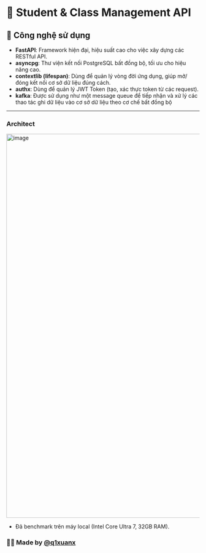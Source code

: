 ﻿# 📘 Student & Class Management API

## 🚀 Công nghệ sử dụng

- **FastAPI**: Framework hiện đại, hiệu suất cao cho việc xây dựng các RESTful API.
- **asyncpg**: Thư viện kết nối PostgreSQL bất đồng bộ, tối ưu cho hiệu năng cao.
- **contextlib (lifespan)**: Dùng để quản lý vòng đời ứng dụng, giúp mở/đóng kết nối cơ sở dữ liệu đúng cách.
- **authx**: Dùng để quản lý JWT Token (tạo, xác thực token từ các request).
- **kafka**: Được sử dụng như một message queue để tiếp nhận và xử lý các thao tác ghi dữ liệu vào cơ sở dữ liệu theo cơ chế bất đồng bộ
---
### Architect
<img width="2752" height="1000" alt="image" src="https://github.com/user-attachments/assets/fb0009cb-4228-49ae-ac75-23489d3d062e" />

- Đã benchmark trên máy local (Intel Core Ultra 7, 32GB RAM).

### 👨‍💻 Made by [@q1xuanx](https://github.com/q1xuanx)

